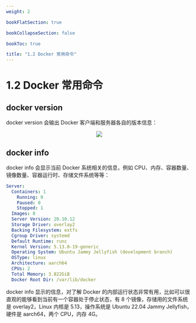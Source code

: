 ```yaml
---
weight: 2

bookFlatSection: true

bookCollapseSection: false

bookToc: true

title: "1.2 Docker 常用命令"
---
```


# 1.2 Docker 常用命令

## docker version

docker version 会输出 Docker 客户端和服务器各自的版本信息：

<div align="center"><img src="https://cdn.xiaobinqt.cn/xiaobinqt.io/20230509/516d4f128f364c269f7b9d586b9573aa.png" width=  /></div>

## docker info

docker info 会显示当前 Docker 系统相关的信息，例如 CPU、内存、容器数量、镜像数量、容器运行时、存储文件系统等等：

```yaml
Server:
  Containers: 1
    Running: 0
    Paused: 0
    Stopped: 1
  Images: 8
  Server Version: 20.10.12
  Storage Driver: overlay2
  Backing Filesystem: extfs
  Cgroup Driver: systemd
  Default Runtime: runc
  Kernel Version: 5.13.0-19-generic
  Operating System: Ubuntu Jammy Jellyfish (development branch)
  OSType: linux
  Architecture: aarch64
  CPUs: 2
  Total Memory: 3.822GiB
  Docker Root Dir: /var/lib/docker
```

docker info 显示的信息，对了解 Docker 的内部运行状态非常有用，比如可以很直观的能够看到当前有一个容器处于停止状态，有 8 个镜像，存储用的文件系统是 overlay2，Linux 内核是 5.13，操作系统是 Ubuntu 22.04 Jammy Jellyfish，硬件是 aarch64，两个 CPU，内存 4G。

















